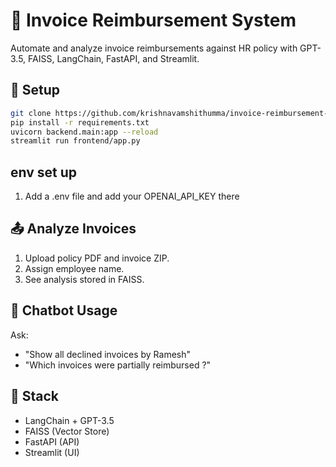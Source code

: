 # 🧾 Invoice Reimbursement System

Automate and analyze invoice reimbursements against HR policy with GPT-3.5, FAISS, LangChain, FastAPI, and Streamlit.

## 🚀 Setup

```bash
git clone https://github.com/krishnavamshithumma/invoice-reimbursement-system.git
pip install -r requirements.txt
uvicorn backend.main:app --reload
streamlit run frontend/app.py
```
## env set up
1. Add a .env file and add your OPENAI_API_KEY there
## 📤 Analyze Invoices

1. Upload policy PDF and invoice ZIP.
2. Assign employee name.
3. See analysis stored in FAISS.

## 💬 Chatbot Usage

Ask:
- "Show all declined invoices by Ramesh"
- "Which invoices were partially reimbursed ?"

## 🧱 Stack

- LangChain + GPT-3.5
- FAISS (Vector Store)
- FastAPI (API)
- Streamlit (UI)
